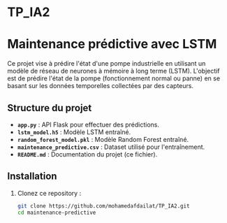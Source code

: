 # TP_IA2

# Maintenance prédictive avec LSTM

Ce projet vise à prédire l'état d'une pompe industrielle en utilisant un modèle de réseau de neurones à mémoire à long terme (LSTM). L'objectif est de prédire l'état de la pompe (fonctionnement normal ou panne) en se basant sur les données temporelles collectées par des capteurs.

## Structure du projet

- **`app.py`** : API Flask pour effectuer des prédictions.
- **`lstm_model.h5`** : Modèle LSTM entraîné.
- **`random_forest_model.pkl`** : Modèle Random Forest entraîné.
- **`maintenance_predictive.csv`** : Dataset utilisé pour l'entraînement.
- **`README.md`** : Documentation du projet (ce fichier).

## Installation

1. Clonez ce repository :
   ```bash
   git clone https://github.com/mohamedafdailat/TP_IA2.git
   cd maintenance-predictive
